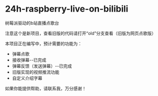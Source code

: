 # 24h-raspberry-live-on-bilibili
树莓派驱动的b站直播点歌台

注意这个是新项目，查看旧版的代码请打开“old”分支查看（旧版为网页点歌版）

本项目正在编写中，预计需要的功能为：

- 弹幕点歌
- 接收弹幕--已完成
- 弹幕反馈（发送弹幕）--已完成
- 旧版实现的视频推流功能
- 自定义介绍字幕

如果你能提供帮助，请联系我，万分感谢！